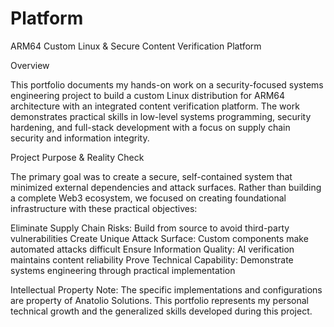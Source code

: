 # Platform
ARM64 Custom Linux & Secure Content Verification Platform

Overview

This portfolio documents my hands-on work on a security-focused systems engineering project to build a custom Linux distribution for ARM64 architecture with an integrated content verification platform. The work demonstrates practical skills in low-level systems programming, security hardening, and full-stack development with a focus on supply chain security and information integrity.

Project Purpose & Reality Check

The primary goal was to create a secure, self-contained system that minimized external dependencies and attack surfaces. Rather than building a complete Web3 ecosystem, we focused on creating foundational infrastructure with these practical objectives:

Eliminate Supply Chain Risks: Build from source to avoid third-party vulnerabilities
Create Unique Attack Surface: Custom components make automated attacks difficult
Ensure Information Quality: AI verification maintains content reliability
Prove Technical Capability: Demonstrate systems engineering through practical implementation



Intellectual Property Note:
The specific implementations and configurations are property of Anatolio Solutions. This portfolio represents my personal technical growth and the generalized skills developed during this project.
